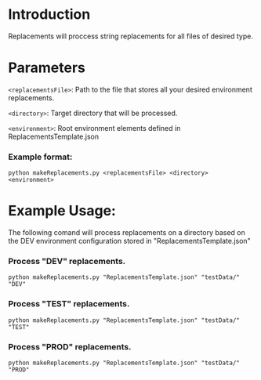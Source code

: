 # Introduction
Replacements will proccess string replacements for all files of desired type.

# Parameters
`<replacementsFile>`: Path to the file that stores all your desired environment replacements.

`<directory>`: Target directory that will be processed.

`<environment>`: Root environment elements defined in ReplacementsTemplate.json

### Example format:
`python makeReplacements.py <replacementsFile> <directory> <environment>`

# Example Usage:

The following comand will process replacements on a directory based on the DEV environment configuration stored in "ReplacementsTemplate.json"

### Process "DEV" replacements.

```
python makeReplacements.py "ReplacementsTemplate.json" "testData/" "DEV"
```
### Process "TEST" replacements.
```
python makeReplacements.py "ReplacementsTemplate.json" "testData/" "TEST"
```
### Process "PROD" replacements.
```
python makeReplacements.py "ReplacementsTemplate.json" "testData/" "PROD"
```


